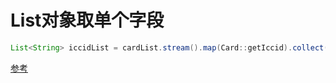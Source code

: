 # List对象取单个字段

```java
List<String> iccidList = cardList.stream().map(Card::getIccid).collect(Collectors.toList());
```

[参考](https://blog.csdn.net/weixin_42315706/article/details/113025343)